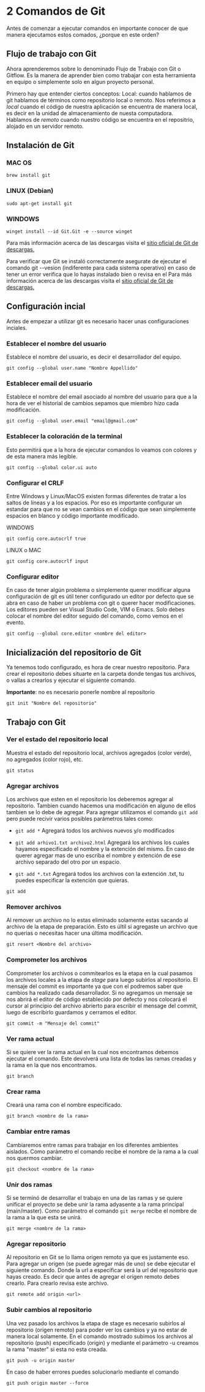 # **2 Comandos de Git**

Antes de comenzar a ejecutar comandos en importante conocer de que manera ejecutamos estos comados, ¿porque en este orden?

## **Flujo de trabajo con Git**

Ahora aprenderemos sobre lo denominado Flujo de Trabajo con Git o Gitflow. Es la manera de aprender bien como trabajar con esta herramienta en equipo o simplemente solo en algun proyecto personal.

Primero hay que entender ciertos conceptos:
Local: cuando hablamos de git hablamos de términos como repositorio local o remoto. Nos referimos a *local* cuando el código de nuestra aplicación se encuentra de manera local, es decir en la unidad de almacenamiento de nuesta computadora. Hablamos de *remoto* cuando nuestro código se encuentra en el repositrio, alojado en un servidor remoto. 

## **Instalación de Git**

### MAC OS

```
brew install git
```

### LINUX (Debian)

```
sudo apt-get install git
```

### WINDOWS

```
winget install --id Git.Git -e --source winget
```

Para más información acerca de las descargas visita el [sitio oficial de Git de descargas.][1]

[1]: https://git-scm.com/downloads

Para verificar que Git se instaló correctamente asegurate de ejecutar el comando git --vesion (indiferente para cada sistema operativo) en caso de tener un error verifica que lo hayas instalado bien o revisa en el Para más información acerca de las descargas visita el [sitio oficial de Git de descargas.][1]

[1]: https://git-scm.com/downloads

## **Configuración incial**

Antes de empezar a utilizar git es necesario hacer unas configuraciones inciales.

### Establecer el nombre del usuario
Establece el nombre del usuario, es decir el desarrollador del equipo.
```
git config --global user.name "Nombre Appellido"
```
### Establecer email del usuario
Establece el nombre del email asociado al nombre del usuario para que a la hora de ver el historial de cambios sepamos que miembro hizo cada modificación.
```
git config --global user.email "email@gmail.com"
```

### Establecer la coloración de la terminal
Esto permitirá que a la hora de ejecutar comandos lo veamos con colores y de esta manera más legible.
```
git config --global color.ui auto
```

### Configurar el CRLF
Entre Windows y Linux/MacOS existen formas diferentes de tratar a los saltos de líneas y a los espacios. Por eso es importante configurar un estandar para que no se vean cambios en el código que sean simplemente espacios en blanco y código importante modificado.

WINDOWS
```
git config core.autocrlf true
```
LINUX o MAC
```
git config core.autocrlf input
```

### Configurar editor
En caso de tener algún problema o simplemente querer modificar alguna configuración de git es útil tener configurado un editor por defecto que se abra en caso de haber un problema con git o querer hacer modificaciones. Los editores pueden ser Visual Studio Code, VIM o Emacs. Solo debes colocar el nombre del editor seguido del comando, como vemos en el evento.
```
git config --global core.editor <nombre del editor>
```

## **Inicialización del repositorio de Git**

Ya tenemos todo configurado, es hora de crear nuestro repositorio. Para crear el repositorio debes situarte en la carpeta donde tengas tus archivos, o vallas a crearlos y ejecutar el siguiente comando.

**Importante**: no es necesario ponerle nombre al repositorio
```
git init "Nombre del repositorio"
```

## **Trabajo con Git**

### Ver el estado del repositorio local
Muestra el estado del repositorio local, archivos agregados (color verde), no agregados (color rojo), etc.
```
git status
```

### Agregar archivos
Los archivos que esten en el repositorio los deberemos agregar al repositorio. Tambien cuando hacemos una modificación en alguno de ellos tambien se lo debe de agregar. Para agregar utilizamos el comando `git add` pero puede recivir varios posibles parámetros tales como:
* `git add *` Agregará todos los archivos nuevos y/o modificados

* `git add arhivo1.txt archivo2.html` Agregará los archivos los cuales hayamos especificado el nombre y la extención del mismo. En caso de querer agregar mas de uno escriba el nombre y extención de ese archivo separado del otro por un espacio.

* `git add *.txt` Agregará todos los archivos con la extención .txt, tu puedes especificar la extención que quieras. 
```
git add 
```

### Remover archivos
Al remover un archivo no lo estas eliminado solamente estas sacando al archivo de la etapa de preparación. Esto es últil si agregaste un archivo que no querias o necesitas hacer una última modificación.
```
git resert <Nombre del archivo>
```

### Comprometer los archivos
Comprometer los archivos o commitearlos es la etapa en la cual pasamos los archivos locales a la etapa de *stage* para luego subirlos al repositorio. El mensaje del commit es importante ya que con el podremos saber que cambios ha realizado cada desarrollador. Si no agregamos un mensaje se nos abrirá el editor de código establecido por defecto y nos colocará el cursor al principio del archivo abrierto para escribir el mensage del commit, luego de escribirlo guardamos y cerramos el editor.
```
git commit -m "Mensaje del commit"
```

### Ver rama actual
Si se quiere ver la rama actual en la cual nos encontramos debemos ejecutar el comando. Este devolverá una lista de todas las ramas creadas y la rama en la que nos encontramos.
```
git branch
```

### Crear rama
Creará una rama con el nombre especificado.
```
git branch <nombre de la rama>
```

### Cambiar entre ramas
Cambiaremos entre ramas para trabajar en los diferentes ambientes aislados. Como parámetro el comando recibe el nombre de la rama a la cual nos quermos cambiar.
```
git checkout <nombre de la rama>
```
### Unir dos ramas
Si se terminó de desarrollar el trabajo en una de las ramas y se quiere unificar el proyecto se debe unir la rama adyasente a la rama principal (main/master). Como parámetro el comando `git merge` recibe el nombre de la rama a la que esta se unirá.
```
git merge <nombre de la rama>
```

### Agregar repositorio
Al repositorio en Git se lo llama origen remoto ya que es justamente eso. Para agregar un origen (se puede agregar más de uno) se debe ejecutar el siguiente comando. Donde la url a especificar será la url del repositorio que hayas creado. Es decir que antes de agregar el origen remoto debes crearlo. Para crearlo revisa este archivo.
```
git remote add origin <url>
```
### Subir cambios al repositorio
Una vez pasado los archivos la etapa de stage es necesario subirlos al repositorio (origen remoto) para poder ver los cambios y ya no estar de manera local solamente. En el comando mostrado subimos los archivos al repositorio (push) especificado (origin) y mediante el parámetro -u creamos la rama "master" si esta no esta creada.
``` 
git push -u origin master
```
En caso de haber errores puedes solucionarlo mediante el comando
```
git push origin master --force
```